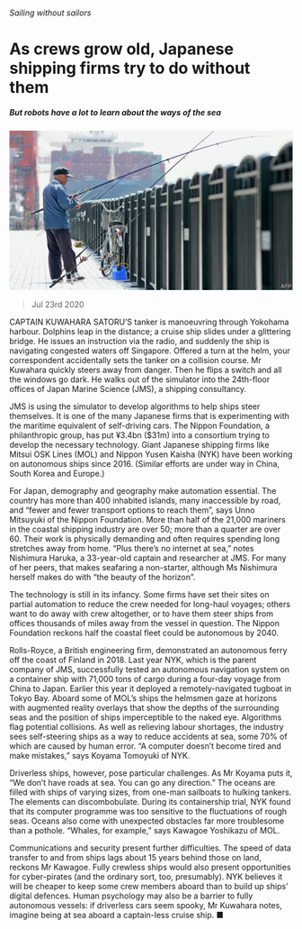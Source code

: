 ###### Sailing without sailors

# As crews grow old, Japanese shipping firms try to do without them 

##### But robots have a lot to learn about the ways of the sea 

![image](images/20200725_ASP007_0.jpg) 

> Jul 23rd 2020 

CAPTAIN KUWAHARA SATORU’S tanker is manoeuvring through Yokohama harbour. Dolphins leap in the distance; a cruise ship slides under a glittering bridge. He issues an instruction via the radio, and suddenly the ship is navigating congested waters off Singapore. Offered a turn at the helm, your correspondent accidentally sets the tanker on a collision course. Mr Kuwahara quickly steers away from danger. Then he flips a switch and all the windows go dark. He walks out of the simulator into the 24th-floor offices of Japan Marine Science (JMS), a shipping consultancy.

JMS is using the simulator to develop algorithms to help ships steer themselves. It is one of the many Japanese firms that is experimenting with the maritime equivalent of self-driving cars. The Nippon Foundation, a philanthropic group, has put ¥3.4bn ($31m) into a consortium trying to develop the necessary technology. Giant Japanese shipping firms like Mitsui OSK Lines (MOL) and Nippon Yusen Kaisha (NYK) have been working on autonomous ships since 2016. (Similar efforts are under way in China, South Korea and Europe.)


For Japan, demography and geography make automation essential. The country has more than 400 inhabited islands, many inaccessible by road, and “fewer and fewer transport options to reach them”, says Unno Mitsuyuki of the Nippon Foundation. More than half of the 21,000 mariners in the coastal shipping industry are over 50; more than a quarter are over 60. Their work is physically demanding and often requires spending long stretches away from home. “Plus there’s no internet at sea,” notes Nishimura Haruka, a 33-year-old captain and researcher at JMS. For many of her peers, that makes seafaring a non-starter, although Ms Nishimura herself makes do with “the beauty of the horizon”.

The technology is still in its infancy. Some firms have set their sites on partial automation to reduce the crew needed for long-haul voyages; others want to do away with crew altogether, or to have them steer ships from offices thousands of miles away from the vessel in question. The Nippon Foundation reckons half the coastal fleet could be autonomous by 2040.

Rolls-Royce, a British engineering firm, demonstrated an autonomous ferry off the coast of Finland in 2018. Last year NYK, which is the parent company of JMS, successfully tested an autonomous navigation system on a container ship with 71,000 tons of cargo during a four-day voyage from China to Japan. Earlier this year it deployed a remotely-navigated tugboat in Tokyo Bay. Aboard some of MOL’s ships the helmsmen gaze at horizons with augmented reality overlays that show the depths of the surrounding seas and the position of ships imperceptible to the naked eye. Algorithms flag potential collisions. As well as relieving labour shortages, the industry sees self-steering ships as a way to reduce accidents at sea, some 70% of which are caused by human error. “A computer doesn’t become tired and make mistakes,” says Koyama Tomoyuki of NYK.

Driverless ships, however, pose particular challenges. As Mr Koyama puts it, “We don’t have roads at sea. You can go any direction.” The oceans are filled with ships of varying sizes, from one-man sailboats to hulking tankers. The elements can discombobulate. During its containership trial, NYK found that its computer programme was too sensitive to the fluctuations of rough seas. Oceans also come with unexpected obstacles far more troublesome than a pothole. “Whales, for example,” says Kawagoe Yoshikazu of MOL.

Communications and security present further difficulties. The speed of data transfer to and from ships lags about 15 years behind those on land, reckons Mr Kawagoe. Fully crewless ships would also present opportunities for cyber-pirates (and the ordinary sort, too, presumably). NYK believes it will be cheaper to keep some crew members aboard than to build up ships’ digital defences. Human psychology may also be a barrier to fully autonomous vessels: if driverless cars seem spooky, Mr Kuwahara notes, imagine being at sea aboard a captain-less cruise ship. ■

